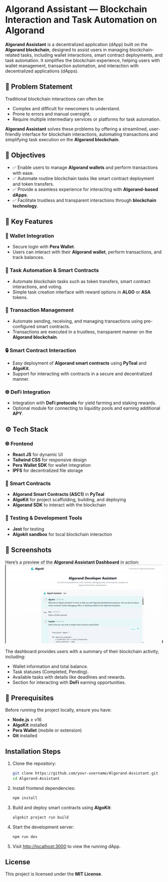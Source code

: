 # Algorand Assistant — Blockchain Interaction and Task Automation on Algorand

**Algorand Assistant** is a decentralized application (dApp) built on the **Algorand blockchain**, designed to assist users in managing blockchain-related tasks, including wallet interactions, smart contract deployments, and task automation. It simplifies the blockchain experience, helping users with wallet management, transaction automation, and interaction with decentralized applications (dApps).

## 🧠 Problem Statement
Traditional blockchain interactions can often be:

- Complex and difficult for newcomers to understand.
- Prone to errors and manual oversight.
- Require multiple intermediary services or platforms for task automation.

**Algorand Assistant** solves these problems by offering a streamlined, user-friendly interface for blockchain interactions, automating transactions and simplifying task execution on the **Algorand blockchain**.

## 🎯 Objectives
- ✅ Enable users to manage **Algorand wallets** and perform transactions with ease.
- ✅ Automate routine blockchain tasks like smart contract deployment and token transfers.
- ✅ Provide a seamless experience for interacting with **Algorand-based dApps**.
- ✅ Facilitate trustless and transparent interactions through **blockchain technology**.

## 🌟 Key Features

### 🔐 Wallet Integration
- Secure login with **Pera Wallet**.
- Users can interact with their **Algorand wallet**, perform transactions, and track balances.

### 📝 Task Automation & Smart Contracts
- Automate blockchain tasks such as token transfers, smart contract interactions, and voting.
- Simple task creation interface with reward options in **ALGO** or **ASA** tokens.

### 🤖 Transaction Management
- Automate sending, receiving, and managing transactions using pre-configured smart contracts.
- Transactions are executed in a trustless, transparent manner on the **Algorand blockchain**.

### 🔒 Smart Contract Interaction
- Easy deployment of **Algorand smart contracts** using **PyTeal** and **AlgoKit**.
- Support for interacting with contracts in a secure and decentralized manner.

### 🌐 DeFi Integration
- Integration with **DeFi protocols** for yield farming and staking rewards.
- Optional module for connecting to liquidity pools and earning additional **APY**.

## ⚙️ Tech Stack

### 🌐 Frontend
- **React JS** for dynamic UI
- **Tailwind CSS** for responsive design
- **Pera Wallet SDK** for wallet integration
- **IPFS** for decentralized file storage

### 🧠 Smart Contracts
- **Algorand Smart Contracts (ASC1)** in **PyTeal**
- **AlgoKit** for project scaffolding, building, and deploying
- **Algorand SDK** to interact with the blockchain

### 🧪 Testing & Development Tools
- **Jest** for testing
- **Algokit sandbox** for local blockchain interaction

## 📸 Screenshots
Here’s a preview of the **Algorand Assistant Dashboard** in action:
![Algo Assistant Dashboard](src/data/algo%20assistant%20dashboard.png)

The dashboard provides users with a summary of their blockchain activity, including:

- Wallet information and total balance.
- Task statuses (Completed, Pending).
- Available tasks with details like deadlines and rewards.
- Section for interacting with **DeFi** earning opportunities.

## 🧾 Prerequisites
Before running the project locally, ensure you have:

- **Node.js** ≥ v16
- **AlgoKit** installed
- **Pera Wallet** (mobile or extension)
- **Git** installed

## Installation Steps

1. Clone the repository:

    ```bash
    git clone https://github.com/your-username/Algorand-Assistant.git
    cd Algorand-Assistant
    ```

2. Install frontend dependencies:

    ```bash
    npm install
    ```

3. Build and deploy smart contracts using **AlgoKit**:

    ```bash
    algokit project run build
    ```

4. Start the development server:

    ```bash
    npm run dev
    ```

5. Visit [http://localhost:3000](http://localhost:3000) to view the running dApp.

## License
This project is licensed under the **MIT License**.
